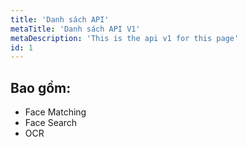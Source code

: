 ```yaml
---
title: 'Danh sách API'
metaTitle: 'Danh sách API V1'
metaDescription: 'This is the api v1 for this page'
id: 1
---
```


## Bao gồm:

- Face Matching
- Face Search
- OCR
